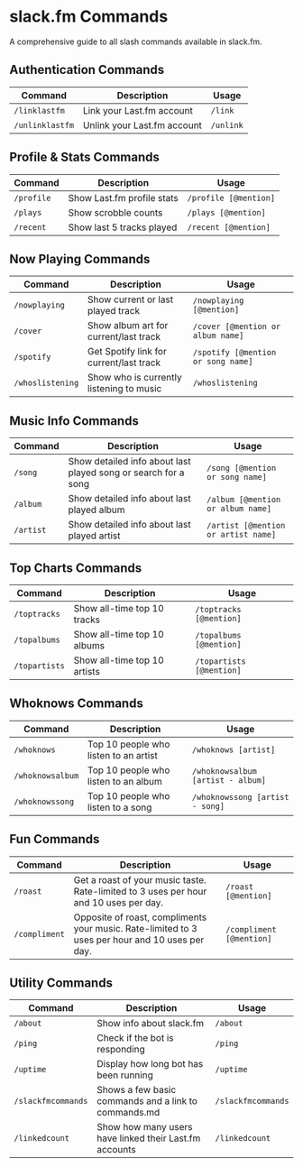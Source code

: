 # slack.fm Commands

A comprehensive guide to all slash commands available in slack.fm.

## Authentication Commands

| Command         | Description                 | Usage     |
| --------------- | --------------------------- | --------- |
| `/linklastfm`   | Link your Last.fm account   | `/link`   |
| `/unlinklastfm` | Unlink your Last.fm account | `/unlink` |

## Profile & Stats Commands

| Command    | Description                | Usage                 |
| ---------- | -------------------------- | --------------------- |
| `/profile` | Show Last.fm profile stats | `/profile [@mention]` |
| `/plays`   | Show scrobble counts       | `/plays [@mention]`   |
| `/recent`  | Show last 5 tracks played  | `/recent [@mention]`  |

## Now Playing Commands

| Command          | Description                              | Usage                              |
| ---------------- | ---------------------------------------- | ---------------------------------- |
| `/nowplaying`    | Show current or last played track        | `/nowplaying [@mention]`           |
| `/cover`         | Show album art for current/last track    | `/cover [@mention or album name]`  |
| `/spotify`       | Get Spotify link for current/last track  | `/spotify [@mention or song name]` |
| `/whoslistening` | Show who is currently listening to music | `/whoslistening`                   |

## Music Info Commands

| Command   | Description                                                    | Usage                               |
| --------- | -------------------------------------------------------------- | ----------------------------------- |
| `/song`   | Show detailed info about last played song or search for a song | `/song [@mention or song name]`     |
| `/album`  | Show detailed info about last played album                     | `/album [@mention or album name]`   |
| `/artist` | Show detailed info about last played artist                    | `/artist [@mention or artist name]` |

## Top Charts Commands

| Command       | Description                  | Usage                    |
| ------------- | ---------------------------- | ------------------------ |
| `/toptracks`  | Show all-time top 10 tracks  | `/toptracks [@mention]`  |
| `/topalbums`  | Show all-time top 10 albums  | `/topalbums [@mention]`  |
| `/topartists` | Show all-time top 10 artists | `/topartists [@mention]` |

## Whoknows Commands

| Command          | Description                           | Usage                             |
| ---------------- | ------------------------------------- | --------------------------------- |
| `/whoknows`      | Top 10 people who listen to an artist | `/whoknows [artist]`              |
| `/whoknowsalbum` | Top 10 people who listen to an album  | `/whoknowsalbum [artist - album]` |
| `/whoknowssong`  | Top 10 people who listen to a song    | `/whoknowssong [artist - song]`   |

## Fun Commands

| Command       | Description                                                                                     | Usage                    |
| ------------- | ----------------------------------------------------------------------------------------------- | ------------------------ |
| `/roast`      | Get a roast of your music taste. Rate-limited to 3 uses per hour and 10 uses per day.           | `/roast [@mention]`      |
| `/compliment` | Opposite of roast, compliments your music. Rate-limited to 3 uses per hour and 10 uses per day. | `/compliment [@mention]` |

## Utility Commands

| Command            | Description                                            | Usage              |
| ------------------ | ------------------------------------------------------ | ------------------ |
| `/about`           | Show info about slack.fm                               | `/about`           |
| `/ping`            | Check if the bot is responding                         | `/ping`            |
| `/uptime`          | Display how long bot has been running                  | `/uptime`          |
| `/slackfmcommands` | Shows a few basic commands and a link to commands.md   | `/slackfmcommands` |
| `/linkedcount`     | Show how many users have linked their Last.fm accounts | `/linkedcount`     |
